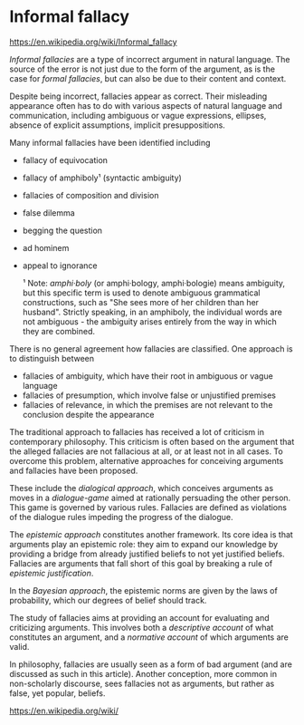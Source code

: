 # Informal fallacy

https://en.wikipedia.org/wiki/Informal_fallacy

*Informal fallacies* are a type of incorrect argument in natural language. The source of the error is not just due to the form of the argument, as is the case for *formal fallacies*, but can also be due to their content and context.

Despite being incorrect, fallacies appear as correct. Their misleading appearance often has to do with various aspects of natural language and communication, including ambiguous or vague expressions, ellipses, absence of explicit assumptions, implicit presuppositions.

Many informal fallacies have been identified including
- fallacy of equivocation
- fallacy of amphiboly¹ (syntactic ambiguity)
- fallacies of composition and division
- false dilemma
- begging the question
- ad hominem
- appeal to ignorance

  ¹ Note: *amphi·boly* (or amphi·bology, amphi·bologie) means ambiguity, but this specific term is used to denote ambiguous grammatical constructions, such as "She sees more of her children than her husband". Strictly speaking, in an amphiboly, the individual words are not ambiguous - the ambiguity arises entirely from the way in which they are combined.



There is no general agreement how fallacies are classified. 
One approach is to distinguish between
- fallacies of ambiguity, which have their root in ambiguous or vague language
- fallacies of presumption, which involve false or unjustified premises
- fallacies of relevance, in which the premises are not relevant to the conclusion despite the appearance

The traditional approach to fallacies has received a lot of criticism in contemporary philosophy. This criticism is often based on the argument that the alleged fallacies are not fallacious at all, or at least not in all cases. To overcome this problem, alternative approaches for conceiving arguments and fallacies have been proposed.

These include the *dialogical approach*, which conceives arguments as moves in a *dialogue-game* aimed at rationally persuading the other person. This game is governed by various rules. Fallacies are defined as violations of the dialogue rules impeding the progress of the dialogue.

The *epistemic approach* constitutes another framework. Its core idea is that arguments play an epistemic role: they aim to expand our knowledge by providing a bridge from already justified beliefs to not yet justified beliefs. Fallacies are arguments that fall short of this goal by breaking a rule of *epistemic justification*.

In the *Bayesian approach*, the epistemic norms are given by the laws of probability, which our degrees of belief should track.


The study of fallacies aims at providing an account for evaluating and criticizing arguments. This involves both a *descriptive account* of what constitutes an argument, and a *normative account* of which arguments are valid.

In philosophy, fallacies are usually seen as a form of bad argument (and are discussed as such in this article). Another conception, more common in non-scholarly discourse, sees fallacies not as arguments, but rather as false, yet popular, beliefs.

https://en.wikipedia.org/wiki/
